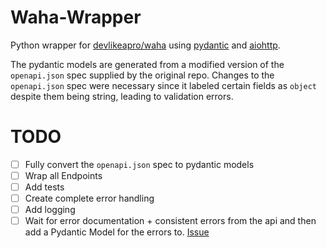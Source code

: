 # Waha-Wrapper

Python wrapper for [devlikeapro/waha](https://github.com/devlikeapro/waha) using 
[pydantic](https://docs.pydantic.dev/latest/) and [aiohttp](https://docs.aiohttp.org/en/stable/).

The pydantic models are generated from a modified version of the  `openapi.json` spec supplied by the original repo.
Changes to the `openapi.json` spec were necessary since it labeled certain fields as `object` despite them being string, 
leading to validation errors.


# TODO 
- [ ] Fully convert the `openapi.json` spec to pydantic models
- [ ] Wrap all Endpoints
- [ ] Add tests
- [ ] Create complete error handling
- [ ] Add logging
- [ ] Wait for error documentation + consistent errors from the api and then add a Pydantic Model for the errors to. [Issue](https://github.com/devlikeapro/waha/issues/403)